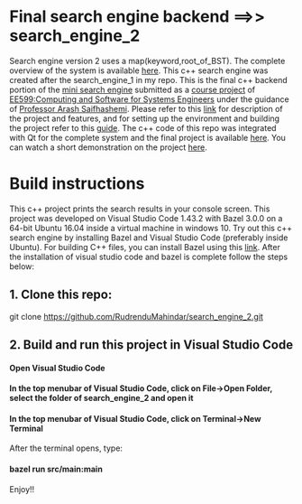 # Final search engine backend ==>> search_engine_2
Search engine version 2 uses a map(keyword,root_of_BST). The complete overview of the system is available [here](https://github.com/anujp10/qt_search_engine/blob/master/User_guide.pdf). 
This c++ search engine was created after the search_engine_1 in my repo. 
This is the final c++ backend portion of the [mini search engine](https://github.com/anujp10/qt_search_engine) submitted as a [course project](https://github.com/ourarash/EE599_SP2020_Final_Project) of [EE599:Computing and Software for Systems Engineers](https://web-app.usc.edu/soc/syllabus/20201/30586.pdf) under the guidance of [Professor Arash Saifhashemi](https://www.linkedin.com/in/ourarash/). 
Please refer to this [link](https://github.com/anujp10/qt_search_engine/blob/master/README.md) for description of the project and features, and for setting up the environment and building the project refer to this [guide](https://github.com/anujp10/qt_search_engine/blob/master/User_guide.pdf).
The c++ code of this repo was integrated with Qt for the complete system and the final project is available [here](https://github.com/anujp10/qt_search_engine). You can watch a short demonstration on the project [here](https://youtu.be/fVp7u6d8Goc). 

# Build instructions
This c++ project prints the search results in your console screen. This project was developed on Visual Studio Code 1.43.2 with Bazel 3.0.0 on a 64-bit Ubuntu 16.04 inside a virtual machine in windows 10.
Try out this c++ search engine by installing Bazel and Visual Studio Code (preferably inside Ubuntu).
For building C++ files, you can install Bazel using this [link](https://docs.bazel.build/versions/master/install.html).
After the installation of visual studio code and bazel is complete follow the steps below:
## 1. Clone this repo:
git clone https://github.com/RudrenduMahindar/search_engine_2.git 

## 2. Build and run this project in Visual Studio Code
#### Open Visual Studio Code
#### In the top menubar of Visual Studio Code, click on File->Open Folder, select the folder of search_engine_2 and open it
#### In the top menubar of Visual Studio Code, click on Terminal->New Terminal
After the terminal opens, type:
#### bazel run src/main:main
Enjoy!!





